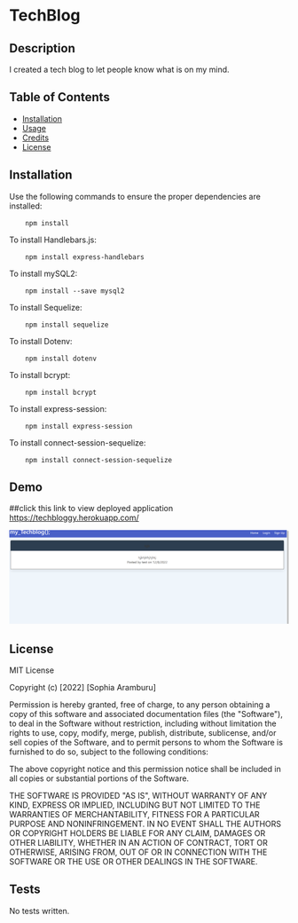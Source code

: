 # TechBlog

## Description
I created a tech blog to let people know what is on my mind. 

## Table of Contents

- [Installation](#installation)
- [Usage](#usage)
- [Credits](#credits)
- [License](#license)

## Installation

Use the following commands to ensure the proper dependencies are installed:

```
    npm install
```

To install Handlebars.js:

```
    npm install express-handlebars
```

To install mySQL2:

```
    npm install --save mysql2
```

To install Sequelize:

```
    npm install sequelize
```

To install Dotenv:

```
    npm install dotenv
```

To install bcrypt:

```
    npm install bcrypt
```

To install express-session:

```
    npm install express-session
```

To install connect-session-sequelize:

```
    npm install connect-session-sequelize
```
## Demo
##click this link to view deployed application
https://techbloggy.herokuapp.com/

![demo](./assets/images/Capture.PNG)
  

## License

MIT License

Copyright (c) [2022] [Sophia Aramburu]

Permission is hereby granted, free of charge, to any person obtaining a copy
of this software and associated documentation files (the "Software"), to deal
in the Software without restriction, including without limitation the rights
to use, copy, modify, merge, publish, distribute, sublicense, and/or sell
copies of the Software, and to permit persons to whom the Software is
furnished to do so, subject to the following conditions:

The above copyright notice and this permission notice shall be included in all
copies or substantial portions of the Software.

THE SOFTWARE IS PROVIDED "AS IS", WITHOUT WARRANTY OF ANY KIND, EXPRESS OR
IMPLIED, INCLUDING BUT NOT LIMITED TO THE WARRANTIES OF MERCHANTABILITY,
FITNESS FOR A PARTICULAR PURPOSE AND NONINFRINGEMENT. IN NO EVENT SHALL THE
AUTHORS OR COPYRIGHT HOLDERS BE LIABLE FOR ANY CLAIM, DAMAGES OR OTHER
LIABILITY, WHETHER IN AN ACTION OF CONTRACT, TORT OR OTHERWISE, ARISING FROM,
OUT OF OR IN CONNECTION WITH THE SOFTWARE OR THE USE OR OTHER DEALINGS IN THE
SOFTWARE.

## Tests

No tests written.
